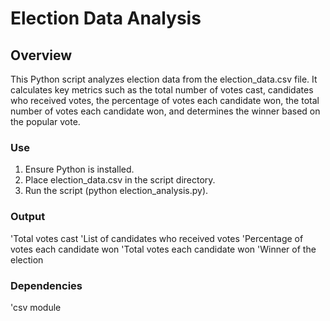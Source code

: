 # Election Data Analysis

## Overview
This Python script analyzes election data from the election_data.csv file. It calculates key metrics such as the total number of votes cast, candidates who received votes, the percentage of votes each candidate won, the total number of votes each candidate won, and determines the winner based on the popular vote.

### Use

1. Ensure Python is installed.
2. Place election_data.csv in the script directory.
3. Run the script (python election_analysis.py).

### Output

'Total votes cast
'List of candidates who received votes
'Percentage of votes each candidate won
'Total votes each candidate won
'Winner of the election

###  Dependencies 

'csv module

